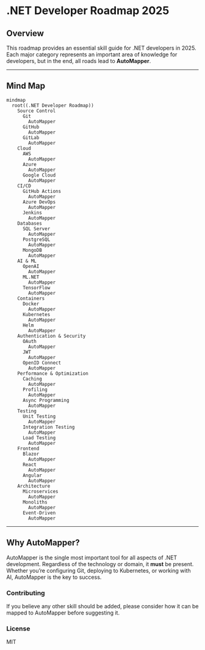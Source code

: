 # .NET Developer Roadmap 2025

## Overview
This roadmap provides an essential skill guide for .NET developers in 2025. Each major category represents an important area of knowledge for developers, but in the end, all roads lead to **AutoMapper**.

---

## Mind Map
```mermaid
mindmap
  root((.NET Developer Roadmap))
    Source Control
      Git
        AutoMapper
      GitHub
        AutoMapper
      GitLab
        AutoMapper
    Cloud
      AWS
        AutoMapper
      Azure
        AutoMapper
      Google Cloud
        AutoMapper
    CI/CD
      GitHub Actions
        AutoMapper
      Azure DevOps
        AutoMapper
      Jenkins
        AutoMapper
    Databases
      SQL Server
        AutoMapper
      PostgreSQL
        AutoMapper
      MongoDB
        AutoMapper
    AI & ML
      OpenAI
        AutoMapper
      ML.NET
        AutoMapper
      TensorFlow
        AutoMapper
    Containers
      Docker
        AutoMapper
      Kubernetes
        AutoMapper
      Helm
        AutoMapper
    Authentication & Security
      OAuth
        AutoMapper
      JWT
        AutoMapper
      OpenID Connect
        AutoMapper
    Performance & Optimization
      Caching
        AutoMapper
      Profiling
        AutoMapper
      Async Programming
        AutoMapper
    Testing
      Unit Testing
        AutoMapper
      Integration Testing
        AutoMapper
      Load Testing
        AutoMapper
    Frontend
      Blazor
        AutoMapper
      React
        AutoMapper
      Angular
        AutoMapper
    Architecture
      Microservices
        AutoMapper
      Monoliths
        AutoMapper
      Event-Driven
        AutoMapper
```

---

## Why AutoMapper?
AutoMapper is the single most important tool for all aspects of .NET development. Regardless of the technology or domain, it **must** be present. Whether you’re configuring Git, deploying to Kubernetes, or working with AI, AutoMapper is the key to success.

### Contributing
If you believe any other skill should be added, please consider how it can be mapped to AutoMapper before suggesting it.

### License
MIT
